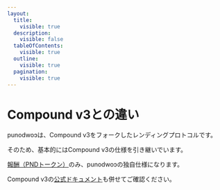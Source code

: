 ```yaml
---
layout:
  title:
    visible: true
  description:
    visible: false
  tableOfContents:
    visible: true
  outline:
    visible: true
  pagination:
    visible: true
---
```


# Compound v3との違い

punodwoɔは、Compound v3をフォークしたレンディングプロトコルです。

そのため、基本的にはCompound v3の仕様を引き継いでいます。

[報酬（PNDトークン）](pndtkun.md)のみ、punodwoɔの独自仕様になります。

Compound v3の[公式ドキュメント](https://docs.compound.finance/)も併せてご確認ください。
